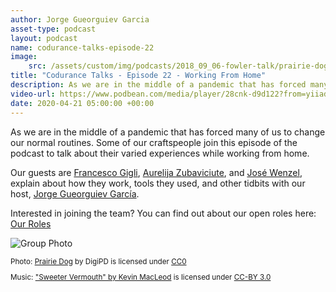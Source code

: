 ```yaml
---
author: Jorge Gueorguiev Garcia
asset-type: podcast
layout: podcast
name: codurance-talks-episode-22
image:
    src: /assets/custom/img/podcasts/2018_09_06-fowler-talk/prairie-dog-1470659_1280.jpg
title: "Codurance Talks - Episode 22 - Working From Home"
description: As we are in the middle of a pandemic that has forced many of us to change our normal routines. Some of our craftspeople join this episode of the podcast to talk about their varied experiences while working from home.
video-url: https://www.podbean.com/media/player/28cnk-d9d122?from=yiiadmin&download=1&version=1&vjs=1&skin=1&auto=0&share=1&fonts=Helvetica&download=1&rtl=0&pbad=1
date: 2020-04-21 05:00:00 +00:00
---
```


As we are in the middle of a pandemic that has forced many of us to change our normal routines. Some of our craftspeople join this episode of the podcast to talk about their varied experiences while working from home.

Our guests are <a href="https://codurance.com/publications/author/francesco-gigli/" target="_blank">Francesco Gigli</a>, <a href="https://github.com/AurelijaZuba" target="_blank">Aurelija Zubaviciute</a>, and <a href="https://codurance.com/publications/author/jos%C3%A9-pablo-wenzel/" target="_blank">José Wenzel</a>, explain about how they work, tools they used, and other tidbits with our host, <a href="https://codurance.com/publications/author/jorge-gueorguiev-garcia/" target="_blank">Jorge Gueorguiev García</a>.

Interested in joining the team?
You can find out about our open roles here: <a href="https://codurance.com/careers/#our_roles" target="_blank">Our Roles</a>

![Group Photo]({{site.baseurl}}/assets/custom/img/podcasts/podcast-22-working-from-home/hangout-all.jpg)

<sub>
Photo: <a href="https://pixabay.com/en/prairie-dog-singing-musical-rodent-1470659/" target="_blank">Prairie Dog</a> by DigiPD is licensed under <a href="https://creativecommons.org/publicdomain/zero/1.0/deed.en" target="_blank">CC0</a>


Music: <a href="https://incompetech.com/music/royalty-free/music.html" target="_blank">"Sweeter Vermouth" by Kevin MacLeod</a> is licensed under <a href="http://creativecommons.org/licenses/by/3.0/" target="_blank">CC-BY 3.0</a>
</sub>
